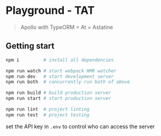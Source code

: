 # Playground - TAT

> Apollo with TypeORM = At = Astatine

## Getting start

```sh
npm i         # install all dependencies

npm run watch # start webpack HMR watcher
npm run dev   # start development server
npm run both  # concurrently run both of above

npm run build # build production server
npm run start # start production server

npm run lint  # project linting
npm run test  # project testing
```

set the API key in `.env` to control who can access the server
